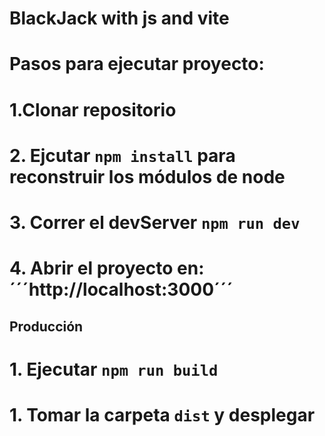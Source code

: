 # BlackJack with js and vite
# Pasos para ejecutar proyecto:
# 1.Clonar repositorio
# 2. Ejcutar ```npm install``` para reconstruir los módulos de node
# 3. Correr el devServer ```npm run dev```
# 4. Abrir el proyecto en: ´´´http://localhost:3000´´´

## Producción 
# 1. Ejecutar ```npm run build```
# 1. Tomar la carpeta ```dist``` y desplegar
